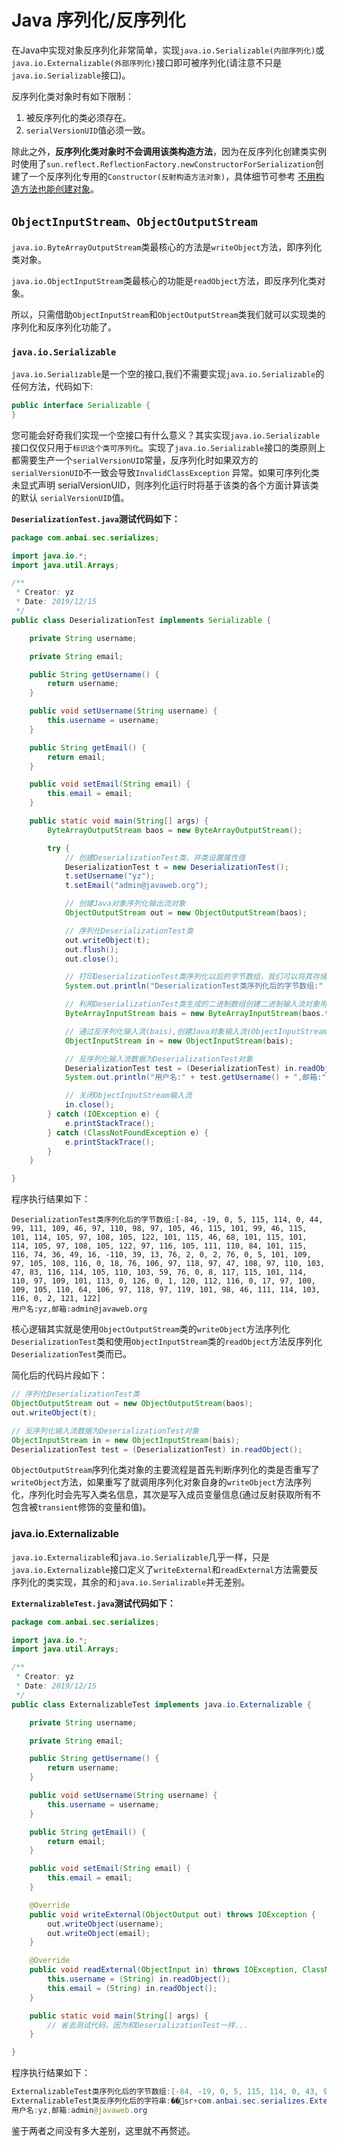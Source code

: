 # Java 序列化/反序列化

在Java中实现对象反序列化非常简单，实现`java.io.Serializable(内部序列化)`或`java.io.Externalizable(外部序列化)`接口即可被序列化(请注意不只是`java.io.Serializable`接口)。

反序列化类对象时有如下限制：

1. 被反序列化的类必须存在。
2. `serialVersionUID`值必须一致。

除此之外，**反序列化类对象时不会调用该类构造方法**，因为在反序列化创建类实例时使用了`sun.reflect.ReflectionFactory.newConstructorForSerialization`创建了一个反序列化专用的`Constructor(反射构造方法对象)`，具体细节可参考 [不用构造方法也能创建对象](https://www.iteye.com/topic/850027)。

## `ObjectInputStream、ObjectOutputStream`

`java.io.ByteArrayOutputStream`类最核心的方法是`writeObject`方法，即序列化类对象。

`java.io.ObjectInputStream`类最核心的功能是`readObject`方法，即反序列化类对象。

所以，只需借助`ObjectInputStream`和`ObjectOutputStream`类我们就可以实现类的序列化和反序列化功能了。

### `java.io.Serializable`

`java.io.Serializable`是一个空的接口,我们不需要实现`java.io.Serializable`的任何方法，代码如下:

```java
public interface Serializable {
}
```

您可能会好奇我们实现一个空接口有什么意义？其实实现`java.io.Serializable`接口仅仅只用于`标识这个类可序列化`。实现了`java.io.Serializable`接口的类原则上都需要生产一个`serialVersionUID`常量，反序列化时如果双方的`serialVersionUID`不一致会导致`InvalidClassException` 异常。如果可序列化类未显式声明 serialVersionUID，则序列化运行时将基于该类的各个方面计算该类的默认 `serialVersionUID`值。

**`DeserializationTest.java`测试代码如下：**

```java
package com.anbai.sec.serializes;

import java.io.*;
import java.util.Arrays;

/**
 * Creator: yz
 * Date: 2019/12/15
 */
public class DeserializationTest implements Serializable {

	private String username;

	private String email;

	public String getUsername() {
		return username;
	}

	public void setUsername(String username) {
		this.username = username;
	}

	public String getEmail() {
		return email;
	}

	public void setEmail(String email) {
		this.email = email;
	}

	public static void main(String[] args) {
		ByteArrayOutputStream baos = new ByteArrayOutputStream();

		try {
			// 创建DeserializationTest类，并类设置属性值
			DeserializationTest t = new DeserializationTest();
			t.setUsername("yz");
			t.setEmail("admin@javaweb.org");

			// 创建Java对象序列化输出流对象
			ObjectOutputStream out = new ObjectOutputStream(baos);

			// 序列化DeserializationTest类
			out.writeObject(t);
			out.flush();
			out.close();

			// 打印DeserializationTest类序列化以后的字节数组，我们可以将其存储到文件中或者通过Socket发送到远程服务地址
			System.out.println("DeserializationTest类序列化后的字节数组:" + Arrays.toString(baos.toByteArray()));

			// 利用DeserializationTest类生成的二进制数组创建二进制输入流对象用于反序列化操作
			ByteArrayInputStream bais = new ByteArrayInputStream(baos.toByteArray());

			// 通过反序列化输入流(bais),创建Java对象输入流(ObjectInputStream)对象
			ObjectInputStream in = new ObjectInputStream(bais);

			// 反序列化输入流数据为DeserializationTest对象
			DeserializationTest test = (DeserializationTest) in.readObject();
			System.out.println("用户名:" + test.getUsername() + ",邮箱:" + test.getEmail());

			// 关闭ObjectInputStream输入流
			in.close();
		} catch (IOException e) {
			e.printStackTrace();
		} catch (ClassNotFoundException e) {
			e.printStackTrace();
		}
	}

}
```

程序执行结果如下：

```
DeserializationTest类序列化后的字节数组:[-84, -19, 0, 5, 115, 114, 0, 44, 99, 111, 109, 46, 97, 110, 98, 97, 105, 46, 115, 101, 99, 46, 115, 101, 114, 105, 97, 108, 105, 122, 101, 115, 46, 68, 101, 115, 101, 114, 105, 97, 108, 105, 122, 97, 116, 105, 111, 110, 84, 101, 115, 116, 74, 36, 49, 16, -110, 39, 13, 76, 2, 0, 2, 76, 0, 5, 101, 109, 97, 105, 108, 116, 0, 18, 76, 106, 97, 118, 97, 47, 108, 97, 110, 103, 47, 83, 116, 114, 105, 110, 103, 59, 76, 0, 8, 117, 115, 101, 114, 110, 97, 109, 101, 113, 0, 126, 0, 1, 120, 112, 116, 0, 17, 97, 100, 109, 105, 110, 64, 106, 97, 118, 97, 119, 101, 98, 46, 111, 114, 103, 116, 0, 2, 121, 122]
用户名:yz,邮箱:admin@javaweb.org
```

核心逻辑其实就是使用`ObjectOutputStream`类的`writeObject`方法序列化`DeserializationTest`类和使用`ObjectInputStream`类的`readObject`方法反序列化`DeserializationTest`类而已。

简化后的代码片段如下：

```java
// 序列化DeserializationTest类
ObjectOutputStream out = new ObjectOutputStream(baos);
out.writeObject(t);

// 反序列化输入流数据为DeserializationTest对象
ObjectInputStream in = new ObjectInputStream(bais);
DeserializationTest test = (DeserializationTest) in.readObject();
```

`ObjectOutputStream`序列化类对象的主要流程是首先判断序列化的类是否重写了`writeObject`方法，如果重写了就调用序列化对象自身的`writeObject`方法序列化，序列化时会先写入类名信息，其次是写入成员变量信息(通过反射获取所有不包含被`transient`修饰的变量和值)。

### java.io.Externalizable

`java.io.Externalizable`和`java.io.Serializable`几乎一样，只是`java.io.Externalizable`接口定义了`writeExternal`和`readExternal`方法需要反序列化的类实现，其余的和`java.io.Serializable`并无差别。

**`ExternalizableTest.java`测试代码如下：**

```java
package com.anbai.sec.serializes;

import java.io.*;
import java.util.Arrays;

/**
 * Creator: yz
 * Date: 2019/12/15
 */
public class ExternalizableTest implements java.io.Externalizable {

	private String username;

	private String email;

	public String getUsername() {
		return username;
	}

	public void setUsername(String username) {
		this.username = username;
	}

	public String getEmail() {
		return email;
	}

	public void setEmail(String email) {
		this.email = email;
	}

	@Override
	public void writeExternal(ObjectOutput out) throws IOException {
		out.writeObject(username);
		out.writeObject(email);
	}

	@Override
	public void readExternal(ObjectInput in) throws IOException, ClassNotFoundException {
		this.username = (String) in.readObject();
		this.email = (String) in.readObject();
	}

	public static void main(String[] args) {
    	// 省去测试代码，因为和DeserializationTest一样...
	}

}
```

程序执行结果如下：

```java
ExternalizableTest类序列化后的字节数组:[-84, -19, 0, 5, 115, 114, 0, 43, 99, 111, 109, 46, 97, 110, 98, 97, 105, 46, 115, 101, 99, 46, 115, 101, 114, 105, 97, 108, 105, 122, 101, 115, 46, 69, 120, 116, 101, 114, 110, 97, 108, 105, 122, 97, 98, 108, 101, 84, 101, 115, 116, -122, 124, 92, -120, -52, 73, -100, 6, 12, 0, 0, 120, 112, 116, 0, 2, 121, 122, 116, 0, 17, 97, 100, 109, 105, 110, 64, 106, 97, 118, 97, 119, 101, 98, 46, 111, 114, 103, 120]
ExternalizableTest类反序列化后的字符串:��sr+com.anbai.sec.serializes.ExternalizableTest�|\��I�xptyztadmin@javaweb.orgx
用户名:yz,邮箱:admin@javaweb.org
```

鉴于两者之间没有多大差别，这里就不再赘述。

